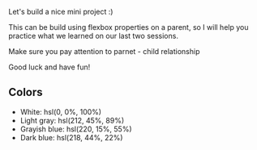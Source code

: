 
Let's build a nice mini project :)

This can be build using flexbox properties on a parent, so I will help you practice what we learned on our last two sessions.

Make sure you pay attention to parnet - child relationship

Good luck and have fun!



## Colors

- White: hsl(0, 0%, 100%)
- Light gray: hsl(212, 45%, 89%)
- Grayish blue: hsl(220, 15%, 55%)
- Dark blue: hsl(218, 44%, 22%)
